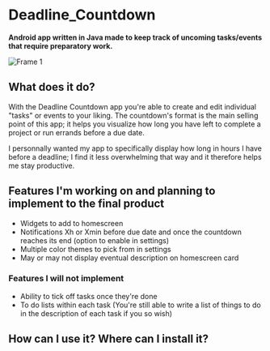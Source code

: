 # Deadline_Countdown
**Android app written in Java made to keep track of uncoming tasks/events that require preparatory work.**

![Frame 1](https://github.com/user-attachments/assets/71fc41cb-2302-418b-a312-2259f72cffa0)

## What does it do?
With the Deadline Countdown app you're able to create and edit individual "tasks" or events to your liking.
The countdown's format is the main selling point of this app; it helps you visualize how long you have left to complete a project or run errands before a due date.

I personnally wanted my app to specifically display how long in hours I have before a deadline; I find it less overwhelming that way and it therefore helps me stay productive.

## Features I'm working on and planning to implement to the final product
- Widgets to add to homescreen
- Notifications Xh or Xmin before due date and once the countdown reaches its end (option to enable in settings)
- Multiple color themes to pick from in settings
- May or may not display eventual description on homescreen card

### Features I will **not** implement
- Ability to tick off tasks once they're done
- To do lists within each task (You're still able to write a list of things to do in the description of each task if you so wish)
  
## How can I use it? Where can I install it?
